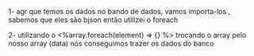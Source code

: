 1- agr que temos os dados no bando de dados, vamos importa-los , sabemos que eles são bjson então utilizei o foreach

2- utilizando o <%array.foreach(element) => {} %> trocando o array pelo nosso array (data) nós conseguimos trazer os dados do banco
